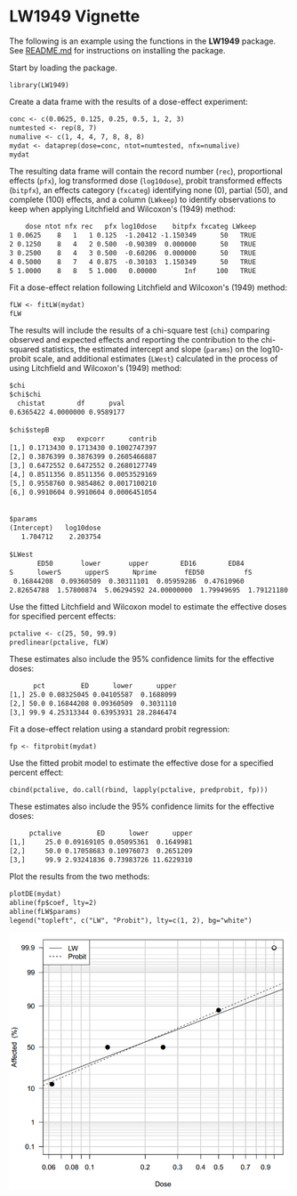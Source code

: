 LW1949 Vignette
===================

The following is an example using the 
functions in the **LW1949** package.  See [README.md](https://github.com/JVAdams/LW1949/blob/master/README.md) 
for instructions on installing the package.

Start by loading the package.

	library(LW1949)

Create a data frame with the results of a dose-effect experiment:

	conc <- c(0.0625, 0.125, 0.25, 0.5, 1, 2, 3)
	numtested <- rep(8, 7)
	numalive <- c(1, 4, 4, 7, 8, 8, 8)
	mydat <- dataprep(dose=conc, ntot=numtested, nfx=numalive)
	mydat

The resulting data frame will contain 
the record number (`rec`),
proportional effects (`pfx`), 
log transformed dose (`log10dose`),
probit transformed effects (`bitpfx`), 
an effects category (`fxcateg`) identifying none (0), partial (50), and complete (100) effects, and 
a column (`LWkeep`) to identify observations to keep when applying Litchfield and Wilcoxon's (1949) method:

		dose ntot nfx rec   pfx log10dose    bitpfx fxcateg LWkeep
	1 0.0625    8   1   1 0.125  -1.20412 -1.150349      50   TRUE
	2 0.1250    8   4   2 0.500  -0.90309  0.000000      50   TRUE
	3 0.2500    8   4   3 0.500  -0.60206  0.000000      50   TRUE
	4 0.5000    8   7   4 0.875  -0.30103  1.150349      50   TRUE
	5 1.0000    8   8   5 1.000   0.00000       Inf     100   TRUE

Fit a dose-effect relation following Litchfield and Wilcoxon's (1949) method:

	fLW <- fitLW(mydat)
	fLW

The results will include the results of a chi-square test (`chi`) comparing observed and expected effects and reporting the 
contribution to the chi-squared statistics, the estimated intercept and slope (`params`) on the log10-probit scale,
and additional estimates (`LWest`) calculated in the process of using Litchfield and Wilcoxon's (1949) method:

	$chi
	$chi$chi
	  chistat        df      pval 
	0.6365422 4.0000000 0.9589177 

	$chi$stepB
			   exp   expcorr      contrib
	[1,] 0.1713430 0.1713430 0.1002747397
	[2,] 0.3876399 0.3876399 0.2605466887
	[3,] 0.6472552 0.6472552 0.2680127749
	[4,] 0.8511356 0.8511356 0.0053529169
	[5,] 0.9558760 0.9854862 0.0017100210
	[6,] 0.9910604 0.9910604 0.0006451054


	$params
	(Intercept)   log10dose 
	   1.704712    2.203754 

	$LWest
		   ED50       lower       upper        ED16        ED84           S      lowerS      upperS      Nprime       fED50          fS 
	 0.16844208  0.09360509  0.30311101  0.05959286  0.47610960  2.82654788  1.57800874  5.06294592 24.00000000  1.79949695  1.79121180 

Use the fitted Litchfield and Wilcoxon model to estimate the effective doses for specified percent effects:

	pctalive <- c(25, 50, 99.9)
	predlinear(pctalive, fLW)

These estimates also include the 95% confidence limits for the effective doses:

		  pct         ED      lower      upper
	[1,] 25.0 0.08325045 0.04105587  0.1688099
	[2,] 50.0 0.16844208 0.09360509  0.3031110
	[3,] 99.9 4.25313344 0.63953931 28.2846474

Fit a dose-effect relation using a standard probit regression:

	fp <- fitprobit(mydat)

Use the fitted probit model to estimate the effective dose for a specified percent effect:

	cbind(pctalive, do.call(rbind, lapply(pctalive, predprobit, fp)))

These estimates also include the 95% confidence limits for the effective doses:

		 pctalive         ED      lower      upper
	[1,]     25.0 0.09169105 0.05095361  0.1649981
	[2,]     50.0 0.17058683 0.10976073  0.2651209
	[3,]     99.9 2.93241836 0.73983726 11.6229310

Plot the results from the two methods:

	plotDE(mydat)
	abline(fp$coef, lty=2)
	abline(fLW$params)
	legend("topleft", c("LW", "Probit"), lty=c(1, 2), bg="white")

![Dose-effect relation](https://github.com/JVAdams/LW1949/blob/master/Capture.PNG)
